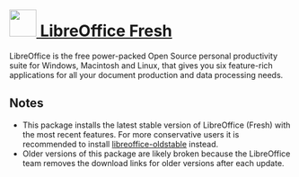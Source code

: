 # [<img src="https://cdn.rawgit.com/chocolatey/chocolatey-coreteampackages/edba4a5849ff756e767cba86641bea97ff5721fe/icons/libreoffice.svg" width="48" height="48"/> LibreOffice Fresh](https://chocolatey.org/packages/libreoffice)


LibreOffice is the free power-packed Open Source personal productivity suite for Windows, Macintosh and Linux, that gives you six feature-rich applications for all your document production and data processing needs.

## Notes

- This package installs the latest stable version of LibreOffice (Fresh) with the most recent features. For more conservative users it is recommended to install [libreoffice-oldstable](/packages/libreoffice-oldstable) instead.
- Older versions of this package are likely broken because the LibreOffice team removes the download links for older versions after each update.
